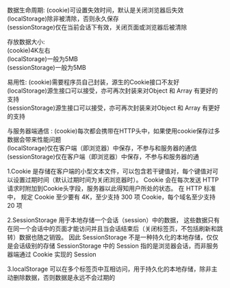 
数据生命周期:
          (cookie)可设置失效时间，默认是关闭浏览器后失效       
          (localStorage)除非被清除，否则永久保存                
          (sessionStorage)仅在当前会话下有效，关闭页面或浏览器后被清除

存放数据大小:        
          (cookie)4K左右                                 
          (localStorage)一般为5MB                          
          (sessionStorage)一般为5MB

易用性: 
          (cookie)需要程序员自己封装，源生的Cookie接口不友好   
          (localStorage)源生接口可以接受，亦可再次封装来对Object 和 Array 有更好的支持     
          (sessionStorage)源生接口可以接受，亦可再次封装来对Object 和 Array 有更好的支持

与服务器端通信 :
             (cookie)每次都会携带在HTTP头中，如果使用cookie保存过多数据会带来性能问题        
             (localStorage)仅在客户端（即浏览器）中保存，不参与和服务器的通信         
             (sessionStorage)仅在客户端（即浏览器）中保存，不参与和服务器的通
                
         
1.Cookie 是存储在客户端的小型文本文件，可以包含若干键值对，每个键值对可以设置过期时间（默认过期时间为关闭浏览器时）。 
  Cookie 会在每次发送 HTTP 请求时附加到Cookie头字段，服务器以此得知用户所处的状态。 在 HTTP 标准中，
  规定 Cookie 至少要有 4K，至少支持 300 项 Cookie，每个域名至少支持 20 项
 
2.SessionStorage 用于本地存储一个会话（session）中的数据，
  这些数据只有在同一个会话中的页面才能访问并且当会话结束后（关闭标签页，不包括刷新和跳转）数据也随之销毁。
  因此 SessionStorage 不是一种持久化的本地存储，仅仅是会话级别的存储
  SessionStorage 中的 Session 指的是浏览器会话，而非服务器端通过 Cookie 实现的 Session

3.localStorage 可以在多个标签页中互相访问，用于持久化的本地存储，除非主动删除数据，否则数据是永远不会过期的

